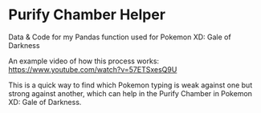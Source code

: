 # Purify Chamber Helper
Data &amp; Code for my Pandas function used for Pokemon XD: Gale of Darkness

An example video of how this process works: https://www.youtube.com/watch?v=57ETSxesQ9U

This is a quick way to find which Pokemon typing is weak against one but strong against another, which can help in the Purify Chamber in Pokemon XD: Gale of Darkness.
